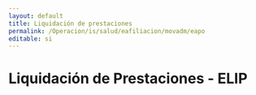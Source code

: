 ```yaml
---
layout: default
title: Liquidación de prestaciones  
permalink: /Operacion/is/salud/eafiliacion/movadm/eapo
editable: si
---
```


# Liquidación de Prestaciones - ELIP






